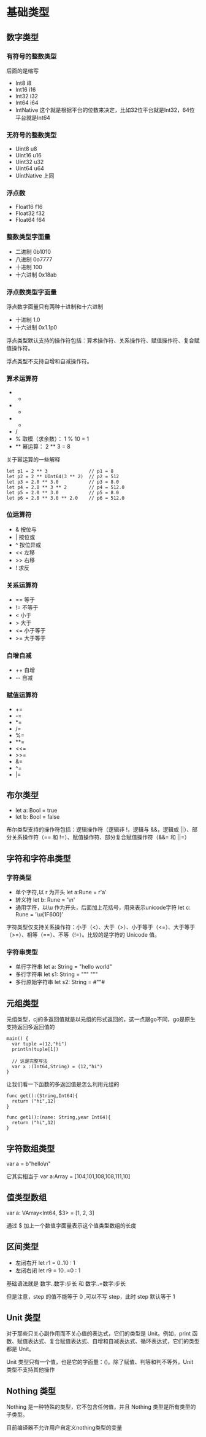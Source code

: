 <!--
 * @Author: shgopher shgopher@gmail.com
 * @Date: 2024-06-23 17:58:58
 * @LastEditors: shgopher shgopher@gmail.com
 * @LastEditTime: 2024-07-03 17:01:30
 * @FilePath: /CangjieFamily/基础/基础类型/README.md
 * @Description: 
 * 
 * Copyright (c) 2024 by shgopher, All Rights Reserved. 
-->
# 基础类型
## 数字类型
### 有符号的整数类型
后面的是缩写

- Int8 i8
- Int16 i16
- Int32 i32
- Int64 i64
- IntNative 这个就是根据平台的位数来决定，比如32位平台就是Int32，64位平台就是Int64
### 无符号的整数类型
- Uint8 u8
- Uint16 u16
- Uint32 u32
- Uint64 u64
- UintNative 上同
### 浮点数
- Float16 f16
- Float32 f32
- Float64 f64
### 整数类型字面量
- 二进制 0b1010
- 八进制 0o7777
- 十进制 100
- 十六进制 0x18ab
### 浮点数类型字面量
浮点数字面量只有两种十进制和十六进制
- 十进制 1.0
- 十六进制 0x1.1p0

浮点类型默认支持的操作符包括：算术操作符、关系操作符、赋值操作符、复合赋值操作符。

浮点类型不支持自增和自减操作符。
### 算术运算符
- +
- -
- *
- /
- % 取模（求余数）： 1 % 10 = 1 
- ** 幂运算： 2 ** 3 = 8

关于幂运算的一些解释
```cj
let p1 = 2 ** 3               // p1 = 8
let p2 = 2 ** UInt64(3 ** 2)  // p2 = 512
let p3 = 2.0 ** 3.0           // p3 = 8.0
let p4 = 2.0 ** 3 ** 2        // p4 = 512.0
let p5 = 2.0 ** 3.0           // p5 = 8.0
let p6 = 2.0 ** 3.0 ** 2.0    // p6 = 512.0
```
### 位运算符
- & 按位与
- | 按位或
- ^ 按位异或
- << 左移
- \>\> 右移
- ! 求反
### 关系运算符
- == 等于
- != 不等于
- < 小于
- \> 大于  
- <= 小于等于
- \>= 大于等于
### 自增自减
- ++ 自增
- -- 自减
### 赋值运算符
- +=
- -=
- *=
- /=
- %=
- **=
- <<=
- \>>=
- &=
- ^=
- |=
## 布尔类型
- let a: Bool = true
- let b: Bool = false

布尔类型支持的操作符包括：逻辑操作符（逻辑非 !，逻辑与 &&，逻辑或 ||）、部分关系操作符（== 和 !=）、赋值操作符、部分复合赋值操作符（&&= 和 ||=）
## 字符和字符串类型
### 字符类型
- 单个字符,以 r 为开头 let a:Rune = r'a' 
- 转义符 let b: Rune = '\n'
- 通用字符，以\u 作为开头，后面加上花括号，用来表示unicode字符 let c: Rune = '\u{1F600}' 

字符类型仅支持关系操作符：小于（<）、大于（>）、小于等于（<=）、大于等于（>=）、相等（==）、不等（!=）。比较的是字符的 Unicode 值。
### 字符串类型
- 单行字符串 let a: String = "hello world"
- 多行字符串 let s1: String = """  """
- 多行原始字符串 let s2: String = #""#
## 元组类型
元组类型，cj的多返回值就是以元组的形式返回的，这一点跟go不同，go是原生支持返回多返回值的
```cj
main() {
  var tuple =(12,"hi")
  println(tuple[1])

  // 这是完整写法
  var x :(Int64,String) = (12,"hi")
}

```

让我们看一下函数的多返回值是怎么利用元组的

```cj
func get():(String,Int64){
  return ("hi",12)
}

func get1():(name: String,year Int64){
  return ("hi",12)
}
```
## 字符数组类型
var a = b"hello\n"

它其实相当于 var a:Array<Uint8> = [104,101,108,108,111,10]
## 值类型数组
var a: VArray<Int64, $3> = [1, 2, 3]

通过 $ 加上一个数值字面量表示这个值类型数组的长度
## 区间类型
- 左闭右开 let r1 = 0..10 : 1 
- 左闭右闭 let r9 = 10..=0 : 1

基础语法就是 数字..数字:步长 和 数字..=数字:步长

但是注意，step 的值不能等于 0 ,可以不写 step，此时 step 默认等于 1
## Unit 类型
对于那些只关心副作用而不关心值的表达式，它们的类型是 Unit。例如，print 函数、赋值表达式、复合赋值表达式、自增和自减表达式、循环表达式，它们的类型都是 Unit。

Unit 类型只有一个值，也是它的字面量：()。除了赋值、判等和判不等外，Unit 类型不支持其他操作
## Nothing 类型

Nothing 是一种特殊的类型，它不包含任何值，并且 Nothing 类型是所有类型的子类型。

目前编译器不允许用户自定义nothing类型的变量